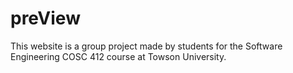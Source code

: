# preView
This website is a group project made by students for the Software Engineering COSC 412 course at Towson University.
